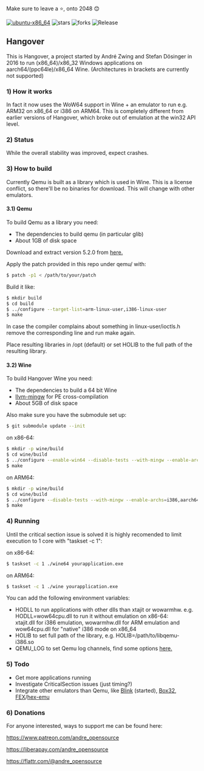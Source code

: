 Make sure to leave a :star:, onto 2048 :blush:

[![ubuntu-x86_64](https://github.com/AndreRH/hangover/workflows/ubuntu-x86_64/badge.svg)](https://github.com/AndreRH/hangover/actions?query=workflow%3Aubuntu-x86_64)
![stars](https://img.shields.io/github/stars/AndreRH/hangover)
![forks](https://img.shields.io/github/forks/AndreRH/hangover)
![Release](https://img.shields.io/github/v/release/AndreRH/hangover?color=green&include_prereleases)

## Hangover
This is Hangover, a project started by André Zwing and Stefan Dösinger in 2016 to run
(x86_64)/x86_32 Windows applications on aarch64/(ppc64le)/x86_64 Wine. (Architectures in brackets
are currently not supported)

### 1) How it works
In fact it now uses the WoW64 support in Wine + an emulator to run e.g. ARM32 on x86_64 or
i386 on ARM64. This is completely different from earlier versions of Hangover, which broke out of
emulation at the win32 API level.

### 2) Status
While the overall stability was improved, expect crashes.

### 3) How to build
Currently Qemu is built as a library which is used in Wine. This is a license conflict, so there'll be no binaries for download. This will change with other emulators.

#### 3.1) Qemu
To build Qemu as a library you need:

- The dependencies to build qemu (in particular glib)
- About 1GB of disk space

Download and extract version 5.2.0 from [here.](https://download.qemu.org/)

Apply the patch provided in this repo under qemu/ with:
```bash
$ patch -p1 < /path/to/your/patch
```

Build it like:
```bash
$ mkdir build
$ cd build
$ ../configure --target-list=arm-linux-user,i386-linux-user
$ make
```

In case the compiler complains about something in linux-user/ioctls.h remove the corresponding line and run make again.

Place resulting libraries in /opt (default) or set HOLIB to the full path of the resulting library.

#### 3.2) Wine
To build Hangover Wine you need:

- The dependencies to build a 64 bit Wine
- [llvm-mingw](https://github.com/mstorsjo/llvm-mingw) for PE cross-compilation
- About 5GB of disk space

Also make sure you have the submodule set up:
```bash
$ git submodule update --init
```

on x86-64:
```bash
$ mkdir -p wine/build
$ cd wine/build
$ ../configure --enable-win64 --disable-tests --with-mingw --enable-archs=i386,x86_64,arm
$ make
```

on ARM64:
```bash
$ mkdir -p wine/build
$ cd wine/build
$ ../configure --disable-tests --with-mingw --enable-archs=i386,aarch64,arm
$ make
```

### 4) Running
Until the critical section issue is solved it is highly recomended to limit execution to 1 core with
"taskset -c 1":

on x86-64:
```bash
$ taskset -c 1 ./wine64 yourapplication.exe
```

on ARM64:
```bash
$ taskset -c 1 ./wine yourapplication.exe
```

You can add the following environment variables:

* HODLL to run applications with other dlls than xtajit or wowarmhw. e.g. HODLL=wow64cpu.dll to run it without emulation on x86-64:<br>
  xtajit.dll for i386 emulation, wowarmhw.dll for ARM emulation and wow64cpu.dll for "native" i386 mode on x86_64
* HOLIB to set full path of the library, e.g. HOLIB=/path/to/libqemu-i386.so
* QEMU_LOG to set Qemu log channels, find some options [here.](https://github.com/AndreRH/qemu/blob/v5.2.0/util/log.c#L297)

### 5) Todo

* Get more applications running
* Investigate CriticalSection issues (just timing?)
* Integrate other emulators than Qemu, like [Blink](https://github.com/jart/blink) (started), [Box32](https://news.itsfoss.com/box86-creator-ptitseb/),
[FEX](https://github.com/FEX-Emu/FEX)/[hex-emu](https://gitlab.com/hex-emu/hex-emu)

### 6) Donations

For anyone interested, ways to support me can be found here:

https://www.patreon.com/andre_opensource

https://liberapay.com/andre_opensource

https://flattr.com/@andre_opensource
